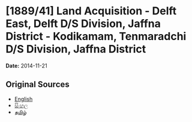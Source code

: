 # [1889/41] Land Acquisition - Delft East, Delft D/S Division, Jaffna District - Kodikamam, Tenmaradchi D/S Division, Jaffna District

**Date:** 2014-11-21

## Original Sources

- [English](https://documents.gov.lk/view/extra-gazettes/2014/11/1889-41_E.pdf)
- [සිංහල](https://documents.gov.lk/view/extra-gazettes/2014/11/1889-41_S.pdf)
- [தமிழ்](https://documents.gov.lk/view/extra-gazettes/2014/11/1889-41_T.pdf)
